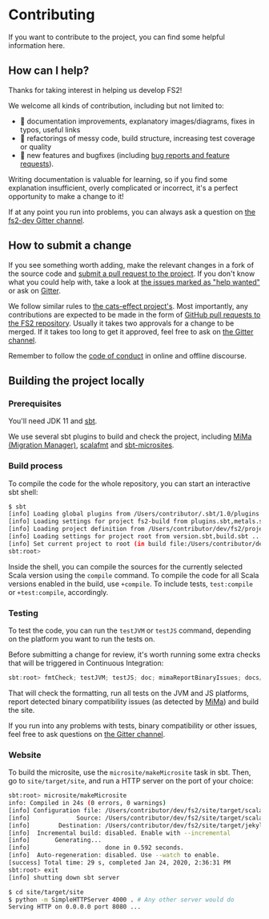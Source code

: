 # Contributing

If you want to contribute to the project, you can find some helpful information here.

## How can I help?

Thanks for taking interest in helping us develop FS2!

We welcome all kinds of contribution, including but not limited to:

- 📖 documentation improvements, explanatory images/diagrams, fixes in typos, useful links
- 🧹 refactorings of messy code, build structure, increasing test coverage or quality
- 🚀 new features and bugfixes (including [bug reports and feature requests][fs2-issues]).

Writing documentation is valuable for learning, so if you find some explanation insufficient, overly complicated or incorrect, it's a perfect opportunity to make a change to it!

If at any point you run into problems, you can always ask a question on [the fs2-dev Gitter channel][fs2-dev].

## How to submit a change

If you see something worth adding, make the relevant changes in a fork of the source code and [submit a pull request to the project](fs2-pulls). If you don't know what you could help with, take a look at [the issues marked as "help wanted"][low-hanging-fruit] or ask on [Gitter][fs2-dev].

We follow similar rules to [the cats-effect project's](https://github.com/typelevel/cats-effect#development).
Most importantly, any contributions are expected to be made in the form of [GitHub pull requests to the FS2 repository][fs2-pulls].
Usually it takes two approvals for a change to be merged. If it takes too long to get it approved, feel free to ask on [the Gitter channel][fs2-dev].

Remember to follow the [code of conduct][coc] in online and offline discourse.

## Building the project locally

### Prerequisites

You'll need JDK 11 and [sbt][sbt].

We use several sbt plugins to build and check the project, including [MiMa (Migration Manager)][mima], [scalafmt][scalafmt] and [sbt-microsites][sbt-microsites].

### Build process

To compile the code for the whole repository, you can start an interactive sbt shell:

```bash
$ sbt
[info] Loading global plugins from /Users/contributor/.sbt/1.0/plugins
[info] Loading settings for project fs2-build from plugins.sbt,metals.sbt ...
[info] Loading project definition from /Users/contributor/dev/fs2/project
[info] Loading settings for project root from version.sbt,build.sbt ...
[info] Set current project to root (in build file:/Users/contributor/dev/fs2/)
sbt:root>
```

Inside the shell, you can compile the sources for the currently selected Scala version using the `compile` command.
To compile the code for all Scala versions enabled in the build, use `+compile`. To include tests, `test:compile` or `+test:compile`, accordingly.


### Testing

To test the code, you can run the `testJVM` or `testJS` command, depending on the platform you want to run the tests on.

Before submitting a change for review, it's worth running some extra checks that will be triggered in Continuous Integration:

```sbt
sbt:root> fmtCheck; testJVM; testJS; doc; mimaReportBinaryIssues; docs/mdoc; microsite/makeMicrosite
```

That will check the formatting, run all tests on the JVM and JS platforms, report detected binary compatibility issues (as detected by [MiMa][mima]) and build the site.

If you run into any problems with tests, binary compatibility or other issues, feel free to ask questions on [the Gitter channel][fs2-dev].

### Website

To build the microsite, use the `microsite/makeMicrosite` task in sbt. Then, go to `site/target/site`, and run a HTTP server on the port of your choice:

```bash
sbt:root> microsite/makeMicrosite
info: Compiled in 24s (0 errors, 0 warnings)
[info] Configuration file: /Users/contributor/dev/fs2/site/target/scala-2.13/resource_managed/main/jekyll/_config.yml
[info]             Source: /Users/contributor/dev/fs2/site/target/scala-2.13/resource_managed/main/jekyll
[info]        Destination: /Users/contributor/dev/fs2/site/target/jekyll
[info]  Incremental build: disabled. Enable with --incremental
[info]       Generating...
[info]                     done in 0.592 seconds.
[info]  Auto-regeneration: disabled. Use --watch to enable.
[success] Total time: 29 s, completed Jan 24, 2020, 2:36:31 PM
sbt:root> exit
[info] shutting down sbt server

$ cd site/target/site
$ python -m SimpleHTTPServer 4000 . # Any other server would do
Serving HTTP on 0.0.0.0 port 8080 ...
```


[fs2-issues]: https://github.com/functional-streams-for-scala/fs2/issues
[fs2-pulls]: https://github.com/functional-streams-for-scala/fs2/pulls
[fs2-dev]: https://gitter.im/functional-streams-for-scala/fs2-dev
[coc]: https://github.com/functional-streams-for-scala/fs2/blob/master/CODE_OF_CONDUCT.md
[sbt]: https://www.scala-sbt.org
[mima]: https://github.com/lightbend/mima
[scalafmt]: https://scalameta.org/scalafmt
[sbt-microsites]: https://47deg.github.io/sbt-microsites
[low-hanging-fruit]: https://github.com/functional-streams-for-scala/fs2/issues?q=is%3Aissue+is%3Aopen+sort%3Aupdated-desc+label%3A%22help+wanted%22

